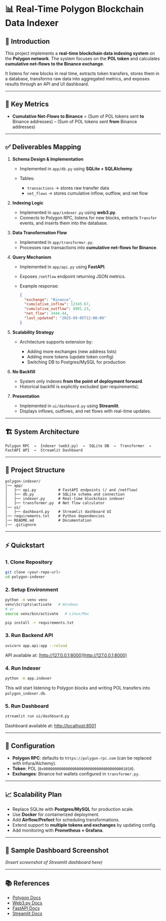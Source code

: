 # 📊 Real-Time Polygon Blockchain Data Indexer

## 📌 Introduction

This project implements a **real-time blockchain data indexing system** on the **Polygon network**.
The system focuses on the **POL token** and calculates **cumulative net-flows to the Binance exchange**.

It listens for new blocks in real time, extracts token transfers, stores them in a database, transforms raw data into aggregated metrics, and exposes results through an API and UI dashboard.

---

## 🎯 Key Metrics

* **Cumulative Net-Flows to Binance** =
  (Sum of POL tokens sent **to** Binance addresses) – (Sum of POL tokens sent **from** Binance addresses)

---

## ✅ Deliverables Mapping

1. **Schema Design & Implementation**

   * Implemented in `app/db.py` using **SQLite + SQLAlchemy**.
   * Tables:

     * `transactions` → stores raw transfer data
     * `net_flows` → stores cumulative inflow, outflow, and net flow

2. **Indexing Logic**

   * Implemented in `app/indexer.py` using **web3.py**.
   * Connects to Polygon RPC, listens for new blocks, extracts `Transfer` events, and inserts them into the database.

3. **Data Transformation Flow**

   * Implemented in `app/transformer.py`.
   * Processes raw transactions into **cumulative net-flows for Binance**.

4. **Query Mechanism**

   * Implemented in `app/api.py` using **FastAPI**.
   * Exposes `/netflow` endpoint returning JSON metrics.
   * Example response:

     ```json
     {
       "exchange": "Binance",
       "cumulative_inflow": 12345.67,
       "cumulative_outflow": 8901.23,
       "net_flow": 3444.44,
       "last_updated": "2025-09-05T12:00:00"
     }
     ```

5. **Scalability Strategy**

   * Architecture supports extension by:

     * Adding more exchanges (new address lists)
     * Adding more tokens (update token config)
     * Switching DB to Postgres/MySQL for production

6. **No Backfill**

   * System only indexes **from the point of deployment forward**.
   * Historical backfill is explicitly excluded (per requirements).

7. **Presentation**

   * Implemented in `ui/dashboard.py` using **Streamlit**.
   * Displays inflows, outflows, and net flows with real-time updates.

---

## 🏗️ System Architecture

```
Polygon RPC  →  Indexer (web3.py)  →  SQLite DB  →  Transformer  →  FastAPI API  →  Streamlit Dashboard
```

---

## 📂 Project Structure

```
polygon-indexer/
│── app/
│   ├── api.py          # FastAPI endpoints (/ and /netflow)
│   ├── db.py           # SQLite schema and connection
│   ├── indexer.py      # Real-time blockchain indexer
│   ├── transformer.py  # Net flow calculator
│── ui/
│   ├── dashboard.py    # Streamlit dashboard UI
│── requirements.txt    # Python dependencies
│── README.md           # Documentation
│── .gitignore
```

---

## ⚡ Quickstart

### 1. Clone Repository

```bash
git clone <your-repo-url>
cd polygon-indexer
```

### 2. Setup Environment

```bash
python -m venv venv
venv\Scripts\activate   # Windows
# or
source venv/bin/activate   # Linux/Mac

pip install -r requirements.txt
```

### 3. Run Backend API

```bash
uvicorn app.api:app --reload
```

API available at: [http://127.0.0.1:8000](http://127.0.0.1:8000)

### 4. Run Indexer

```bash
python -m app.indexer
```

This will start listening to Polygon blocks and writing POL transfers into `polygon_indexer.db`.

### 5. Run Dashboard

```bash
streamlit run ui/dashboard.py
```

Dashboard available at: [http://localhost:8501](http://localhost:8501)

---

## 🔧 Configuration

* **Polygon RPC**: defaults to `https://polygon-rpc.com` (can be replaced with Infura/Alchemy).
* **Token**: POL (`0x0000000000000000000000000000000000001010`).
* **Exchanges**: Binance hot wallets configured in `transformer.py`.

---

## 📈 Scalability Plan

* Replace SQLite with **Postgres/MySQL** for production scale.
* Use **Docker** for containerized deployment.
* Add **Airflow/Prefect** for scheduling transformations.
* Extend support to **multiple tokens and exchanges** by updating config.
* Add monitoring with **Prometheus + Grafana**.

---

## 📸 Sample Dashboard Screenshot

*(Insert screenshot of Streamlit dashboard here)*

---

## 📚 References

* [Polygon Docs](https://polygon.technology/)
* [Web3.py Docs](https://web3py.readthedocs.io/)
* [FastAPI Docs](https://fastapi.tiangolo.com/)
* [Streamlit Docs](https://docs.streamlit.io/)

